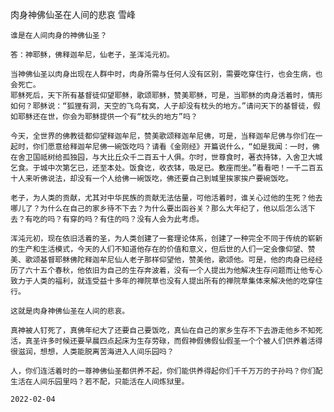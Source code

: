 肉身神佛仙圣在人间的悲哀
雪峰

    谁是在人间肉身的神佛仙圣？

    答：神耶稣，佛释迦牟尼，仙老子，圣浑沌元初。

    当神佛仙圣以肉身出现在人群中时，肉身所需与任何人没有区别，需要吃穿住行，也会生病，也会死亡。
    耶稣死后，天下所有基督徒仰望耶稣，歌颂耶稣，赞美耶稣，可是，当耶稣的肉身活着时，情形如何？耶稣说：“狐狸有洞，天空的飞鸟有窝，人子却没有枕头的地方。”请问天下的基督徒，假如耶稣还在世，你会为耶稣提供一个有“枕头的地方”吗？

    今天，全世界的佛教徒都仰望释迦牟尼，赞美歌颂释迦牟尼佛，可是，当释迦牟尼佛与你们在一起时，你们愿意给释迦牟尼佛一碗饭吃吗？请看《金刚经》开篇说什么，“如是我闻：一时，佛在舍卫国祗树给孤独园，与大比丘众千二百五十人俱。尔时，世尊食时，著衣持钵，入舍卫大城乞食。于城中次第乞已，还至本处。饭食讫，收衣钵，吸足已。敷座而坐。”看看吧！一千二百五十人来听佛说法，却没有一个人给佛一碗饭吃，佛还要自己到城里挨家挨户要碗饭吃。

    老子，为人类的贡献，尤其对中华民族的贡献无法估量，可他活着时，谁关心过他的生死？他去哪儿了？为什么在自己的家乡待不下去？为什么要出函谷关？那么大年纪了，他以后怎么活下去？有吃的吗？有穿的吗？有住的吗？没有人会为此考虑。

    浑沌元初，现在依旧活着的圣，为人类创建了一套理论体系，创建了一种完全不同于传统的崭新的生产和生活模式，今天的人们不知道他存在的价值和意义，但后世的人们一定会像仰望、赞美、歌颂基督耶稣佛陀释迦牟尼仙人老子那样仰望他，赞美他，歌颂他。可是，他的肉身已经经历了六十五个春秋，他依旧为自己的生存奔波着，没有一个人提出为他解决生存问题而让他专心致力于人类的福利，就连受益十多年的禅院草也没有人提出所有的禅院草集体来解决他的吃穿住行。

    这就是肉身神佛仙圣在人间的悲哀。

    真神被人钉死了，真佛年纪大了还要自己要饭吃，真仙在自己的家乡生存不下去游走他乡不知死活，真圣许多时候还要早晨四点起床为生存劳碌，而假神假佛假仙假圣一个个被人们供养着活得很滋润，想想，人类能脱离苦海进入人间乐园吗？

    人，你们连活着时的一尊神佛仙圣都供养不起，你们能供养得起你们千千万万的子孙吗？你们配生活在人间乐园里吗？若不配，只能活在人间炼狱里。

    2022-02-04



